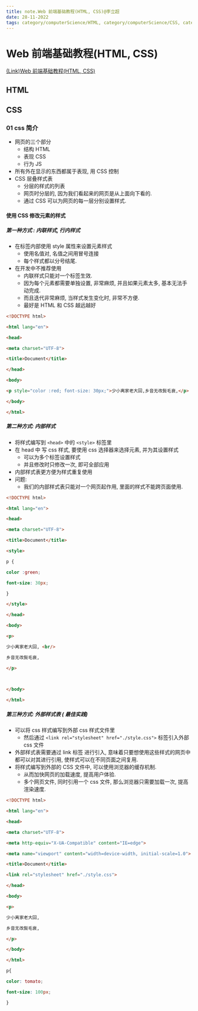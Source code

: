 ```yaml
---
title: note.Web 前端基础教程(HTML, CSS)@李立超
date: 28-11-2022
tags: category/computerScience/HTML, category/computerScience/CSS, category/computerScience/JavaScript
---
```



# Web 前端基础教程(HTML, CSS)

[(Link)Web 前端基础教程(HTML, CSS)](https://youtube.com/playlist?list=PLmOn9nNkQxJFs5KfK5ihVgb8nNccfkgxn)



## HTML 


## CSS

### 01 css 简介

- 网页的三个部分
	- 结构 HTML
	- 表现 CSS
	- 行为 JS
- 所有外在显示的东西都属于表现, 用 CSS 控制
- CSS 层叠样式表
	- 分层的样式的列表
	- 网页时分层的, 因为我们看起来的网页是从上面向下看的. 
	- 通过 CSS 可以为网页的每一层分别设置样式.

#### 使用 CSS 修改元素的样式
##### 第一种方式 : 内联样式, 行内样式
- 在标签内部使用 style 属性来设置元素样式
	- 使用名值对, 名值之间用冒号连接
	- 每个样式都以分号结尾. 
- 在开发中不推荐使用
	- 内联样式只能对一个标签生效. 
	- 因为每个元素都需要单独设置, 非常麻烦, 并且如果元素太多, 基本无法手动完成. 
	- 而且迭代非常麻烦, 当样式发生变化时, 非常不方便. 
	- 最好是 HTML 和 CSS 越远越好


```html
<!DOCTYPE html>

<html lang="en">

<head>

<meta charset="UTF-8">

<title>Document</title>

</head>

<body>

<p style="color :red; font-size: 30px;">少小离家老大回,乡音无改鬓毛衰,</p>

</body>

</html>
```

#####  第二种方式: 内部样式

- 将样式编写到 `<head>` 中的 `<style>` 标签里
- 在 head 中 写 css 样式, 要使用 css 选择器来选择元素, 并为其设置样式
	- 可以为多个标签设置样式
	- 并且修改时只修改一次, 即可全部应用
- 内部样式表更方便为样式重复使用
- 问题: 
	- 我们的内部样式表只能对一个网页起作用, 里面的样式不能跨页面使用. 

```html
<!DOCTYPE html>

<html lang="en">

<head>

<meta charset="UTF-8">

<title>Document</title>

<style>

p {

color :green;

font-size: 30px;

}

</style>

</head>

<body>

<p>

少小离家老大回, <br/>

乡音无改鬓毛衰,

</p>

  

</body>

</html>
```

##### 第三种方式: 外部样式表 ( 最佳实践)

- 可以将 css 样式编写到外部 css 样式文件里
	- 然后通过 `<link rel="stylesheet" href="./style.css">` 标签引入外部 css 文件
- 外部样式表需要通过 link 标签 进行引入, 意味着只要想使用这些样式的网页中都可以对其进行引用, 使样式可以在不同页面之间复用. 
- 将样式编写到外部的 CSS 文件中, 可以使用浏览器的缓存机制. 
	- 从而加快网页的加载速度, 提高用户体验. 
	- 多个网页文件, 同时引用一个 css 文件, 那么浏览器只需要加载一次, 提高渲染速度. 

```html
<!DOCTYPE html>

<html lang="en">

<head>

<meta charset="UTF-8">

<meta http-equiv="X-UA-Compatible" content="IE=edge">

<meta name="viewport" content="width=device-width, initial-scale=1.0">

<title>Document</title>

<link rel="stylesheet" href="./style.css">

</head>

<body>

<p>

少小离家老大回,

乡音无改鬓毛衰,

</p>

</body>

</html>
```

```css
p{

color: tomato;

font-size: 100px;

}
```

